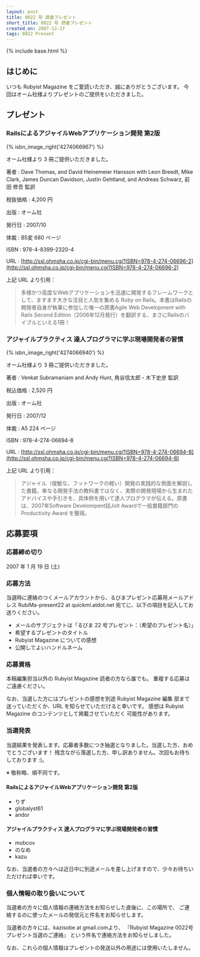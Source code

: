 ```yaml
---
layout: post
title: 0022 号 読者プレゼント
short_title: 0022 号 読者プレゼント
created_on: 2007-12-17
tags: 0022 Present
---
```

{% include base.html %}


## はじめに

いつも Rubyist Magazine をご愛読いただき、誠にありがとうございます。
今回はオーム社様よりプレゼントのご提供をいただきました。

## プレゼント

### RailsによるアジャイルWebアプリケーション開発 第2版
{% isbn_image_right('4274066967') %}

オーム社様より 3 冊ご提供いただきました。

著者
:  Dave Thomas, and David Heinemeier Hansson with Leon Breedt, Mike Clark, James Duncan Davidson, Justin Gehtland, and Andreas Schwarz, 前田 修吾 監訳

税抜価格
:  4,200 円

出版
:  オーム社

発行日
:  2007/10

体裁
:  B5変 680 ページ

ISBN
:  978-4-8399-2320-4

URL
:  [http://ssl.ohmsha.co.jp/cgi-bin/menu.cgi?ISBN=978-4-274-06696-2](http://ssl.ohmsha.co.jp/cgi-bin/menu.cgi?ISBN=978-4-274-06696-2)

上記 URL より引用：

> 多様かつ高度なWebアプリケーションを迅速に開発するフレームワークとして、ますます大きな注目と人気を集める Ruby on Rails。本書はRailsの開発者自身が執筆に参加した唯一の原書Agile Web Development with Rails Second Edition（2006年12月発行）を翻訳する、まさにRailsのバイブルといえる1冊！


### アジャイルプラクティス 達人プログラマに学ぶ現場開発者の習慣
{% isbn_image_right('4274066940') %}

オーム社様より 3 冊ご提供いただきました。

著者
:  Venkat Subramaniam and Andy Hunt, 角谷信太郎・木下史彦 監訳

税込価格
:  2,520 円

出版
:  オーム社

発行日
:  2007/12

体裁
:  A5 224 ページ

ISBN
:  978-4-274-06694-8

URL
:  [http://ssl.ohmsha.co.jp/cgi-bin/menu.cgi?ISBN=978-4-274-06694-8](http://ssl.ohmsha.co.jp/cgi-bin/menu.cgi?ISBN=978-4-274-06694-8)

上記 URL より引用：

> アジャイル（俊敏な、フットワークの軽い）開発の実践的な側面を解説した書籍。単なる開発手法の教科書ではなく、実際の開発現場から生まれたアドバイスや手引きを、具体例を用いて達人プログラマが伝える。原書は、2007年Software Develompent誌Jolt Awardで一般書籍部門のProductivity Award を獲得。


## 応募要項

### 応募締め切り

2007 年 1 月 19 日 (土)

### 応募方法

当選時に連絡のつくメールアカウントから、るびまプレゼント応募用メールアドレス RubiMa-present22 at quickml.atdot.net 宛てに、以下の項目を記入してお送りください。

* メールのサブジェクトは「るびま 22 号プレゼント：（希望のプレゼント名）」
* 希望するプレゼントのタイトル
* Rubyist Magazine についての感想
* 公開してよいハンドルネーム


### 応募資格

本稿編集担当以外の Rubyist Magazine 読者の方なら誰でも。
重複する応募はご遠慮ください。

なお、当選した方にはプレゼントの感想を別途 Rubyist Magazine 編集
部まで送っていただくか、URL を知らせていただけると幸いです。
感想は Rubyist Magazine のコンテンツとして掲載させていただく
可能性があります。

### 当選発表

当選結果を発表します。応募者多数につき抽選となりました。当選した方、おめでとうございます！ 残念ながら落選した方、申し訳ありません。次回もお待ちしております :)。

※ 敬称略、順不同です。

#### RailsによるアジャイルWebアプリケーション開発 第2版

* りず
* globalyst61
* andor


#### アジャイルプラクティス 達人プログラマに学ぶ現場開発者の習慣

* mobcov
* のなめ
* kazu


なお、当選者の方々へは近日中に別途メールを差し上げますので、少々お待ちいただければ幸いです。

### 個人情報の取り扱いについて

当選者の方々に個人情報の連絡方法をお知らせした直後に、この場所で、
ご連絡するのに使ったメールの発信元と件名をお知らせします。

当選者の方々には、kazisobe at gmail.comより、 『Rubyist Magazine 0022号 プレゼント当選のご連絡』 という件名で連絡方法をお知らせしました。

なお、これらの個人情報はプレゼントの発送以外の用途には使用いたしません。


